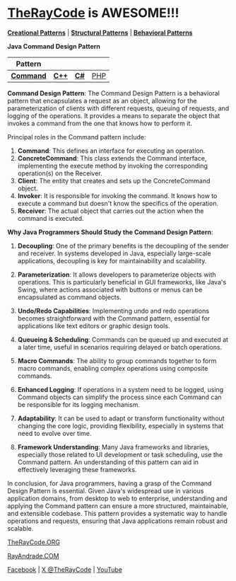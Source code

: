 # [TheRayCode](../../../README.md) is AWESOME!!!

**[Creational Patterns](../README.md)** | **[Structural Patterns](../../Structural/README.md)** | **[Behavioral Patterns](../../Behavioral/README.md)**

**Java Command Design Pattern**

|Pattern|   |   |   |
|---|---|---|---|
| [**Command**](README.md) | [**C++**](../../../CPP/Structural/Command/README.md) | [**C#**](../../../Csharp/Structural/Command/README.md) | [PHP](../../../PHP/Structural/Command/README.md) |

**Command Design Pattern**:
The Command Design Pattern is a behavioral pattern that encapsulates a request as an object, allowing for the parameterization of clients with different requests, queuing of requests, and logging of the operations. It provides a means to separate the object that invokes a command from the one that knows how to perform it.

Principal roles in the Command pattern include:
1. **Command**: This defines an interface for executing an operation.
2. **ConcreteCommand**: This class extends the Command interface, implementing the execute method by invoking the corresponding operation(s) on the Receiver.
3. **Client**: The entity that creates and sets up the ConcreteCommand object.
4. **Invoker**: It is responsible for invoking the command. It knows how to execute a command but doesn't know the specifics of the operation.
5. **Receiver**: The actual object that carries out the action when the command is executed.

**Why Java Programmers Should Study the Command Design Pattern**:
1. **Decoupling**: One of the primary benefits is the decoupling of the sender and receiver. In systems developed in Java, especially large-scale applications, decoupling is key for maintainability and scalability.

2. **Parameterization**: It allows developers to parameterize objects with operations. This is particularly beneficial in GUI frameworks, like Java's Swing, where actions associated with buttons or menus can be encapsulated as command objects.

3. **Undo/Redo Capabilities**: Implementing undo and redo operations becomes straightforward with the Command pattern, essential for applications like text editors or graphic design tools.

4. **Queueing & Scheduling**: Commands can be queued up and executed at a later time, useful in scenarios requiring delayed or batch operations.

5. **Macro Commands**: The ability to group commands together to form macro commands, enabling complex operations using composite commands.

6. **Enhanced Logging**: If operations in a system need to be logged, using Command objects can simplify the process since each Command can be responsible for its logging mechanism.

7. **Adaptability**: It can be used to adapt or transform functionality without changing the core logic, providing flexibility, especially in systems that need to evolve over time.

8. **Framework Understanding**: Many Java frameworks and libraries, especially those related to UI development or task scheduling, use the Command pattern. An understanding of this pattern can aid in effectively leveraging these frameworks.

In conclusion, for Java programmers, having a grasp of the Command Design Pattern is essential. Given Java's widespread use in various application domains, from desktop to web to enterprise, understanding and applying the Command pattern can ensure a more structured, maintainable, and extensible codebase. This pattern provides a systematic way to handle operations and requests, ensuring that Java applications remain robust and scalable.

[TheRayCode.ORG](https://www.TheRayCode.org)

[RayAndrade.COM](https://www.RayAndrade.com)

[Facebook](https://www.facebook.com/TheRayCode/) | [X @TheRayCode](https://www.x.com/TheRayCode/) | [YouTube](https://www.youtube.com/TheRayCode/)
